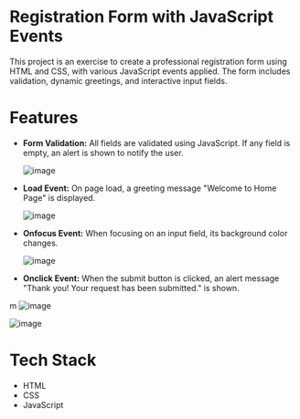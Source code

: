 # Registration Form with JavaScript Events
This project is an exercise to create a professional registration form using HTML and CSS, with various JavaScript events applied. The form includes validation, dynamic greetings, and interactive input fields.

# Features
- **Form Validation:** All fields are validated using JavaScript. If any field is empty, an alert is shown to notify the user.

  ![image](https://github.com/Javaria-Shabbir24/Registration-Form-with-JavaScript-Events/assets/102341169/26784184-2c53-48d5-a81d-2388e7d05f2d)

- **Load Event:** On page load, a greeting message "Welcome to Home Page" is displayed.

  ![image](https://github.com/Javaria-Shabbir24/Registration-Form-with-JavaScript-Events/assets/102341169/9fc01146-ba2d-4c97-8e21-26e660566ee9)

- **Onfocus Event:** When focusing on an input field, its background color changes.

  ![image](https://github.com/Javaria-Shabbir24/Registration-Form-with-JavaScript-Events/assets/102341169/4de86b80-109c-4874-8c28-9b341ed4da8c)

- **Onclick Event:** When the submit button is clicked, an alert message "Thank you! Your request has been submitted." is shown.

m ![image](https://github.com/Javaria-Shabbir24/Registration-Form-with-JavaScript-Events/assets/102341169/e99aa044-d093-4933-804b-0d5e1ebaf584)
  
  ![image](https://github.com/Javaria-Shabbir24/Registration-Form-with-JavaScript-Events/assets/102341169/b3796673-af3c-4296-b83b-88cd37ec4906)

# Tech Stack
- HTML
- CSS
- JavaScript

